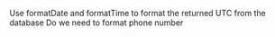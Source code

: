 Use formatDate and formatTime to format the returned UTC from the database
Do we need to format phone number